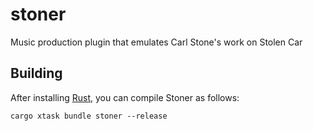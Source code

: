 # stoner

Music production plugin that emulates Carl Stone's work on Stolen Car

## Building

After installing [Rust](https://rustup.rs/), you can compile Stoner as follows:

```shell
cargo xtask bundle stoner --release
```

